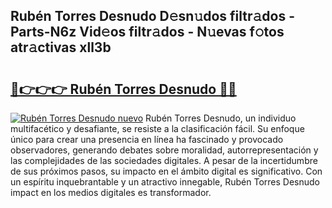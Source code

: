## Rubén Torres Desnudo D𝚎sn𝚞dos filtr𝚊dos - Parts-N6z Vid𝚎os filtr𝚊dos - N𝚞evas f𝚘tos atr𝚊ctivas xll3b

# <h2><a href="http://mb2k5fb.tromn.icu/?c=Rub%c3%a9n+Torres+Desnudo">🔗👉👉👉 Rubén Torres Desnudo 🔗🔗</a></h2>

[![Rubén Torres Desnudo nuevo](https://i.imgur.com/pEAQMta.gif)](http://mb2k5fb.tromn.icu/?c=Rub%c3%a9n+Torres+Desnudo)
Rubén Torres Desnudo, un individuo multifacético y desafiante, se resiste a la clasificación fácil. Su enfoque único para crear una presencia en línea ha fascinado y provocado observadores, generando debates sobre moralidad, autorrepresentación y las complejidades de las sociedades digitales. A pesar de la incertidumbre de sus próximos pasos, su impacto en el ámbito digital es significativo. Con un espíritu inquebrantable y un atractivo innegable, Rubén Torres Desnudo impact en los medios digitales es transformador.
